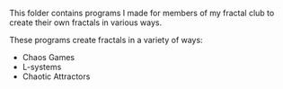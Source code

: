 This folder contains programs I made for members of my fractal club to create their own fractals in various ways.

These programs create fractals in a variety of ways:
- Chaos Games
- L-systems
- Chaotic Attractors
